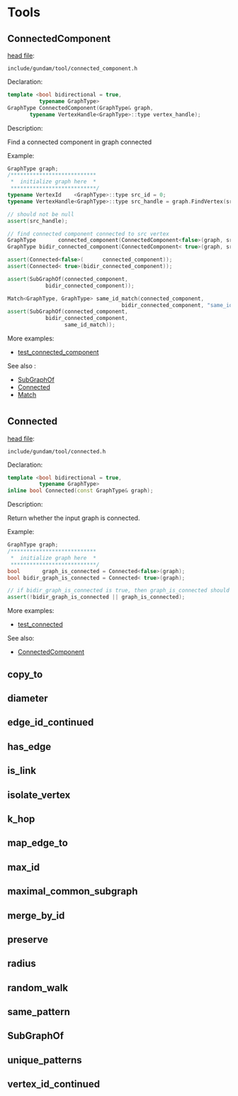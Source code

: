 # Tools

## ConnectedComponent

[head file](/include/gundam/tool/connected_component.h):

```
include/gundam/tool/connected_component.h
```

Declaration:

```c++
template <bool bidirectional = true,
          typename GraphType>
GraphType ConnectedComponent(GraphType& graph,
       typename VertexHandle<GraphType>::type vertex_handle);
```

Description:

Find a connected component in graph connected 

Example:

```c++
GraphType graph;
/***************************
 *  initialize graph here  *
 ***************************/
typename VertexId    <GraphType>::type src_id = 0;
typename VertexHandle<GraphType>::type src_handle = graph.FindVertex(src_id);

// should not be null
assert(src_handle);

// find connected component connected to src vertex
GraphType       connected_component(ConnectedComponent<false>(graph, src_handle));
GraphType bidir_connected_component(ConnectedComponent< true>(graph, src_handle));

assert(Connected<false>(      connected_component));
assert(Connected< true>(bidir_connected_component));

assert(SubGraphOf(connected_component, 
            bidir_connected_component));

Match<GraphType, GraphType> same_id_match(connected_component,
                                    bidir_connected_component, "same_id_map");
assert(SubGraphOf(connected_component, 
            bidir_connected_component,
                  same_id_match));

```

More examples:
* [test_connected_component](/test/test_connected_component.cc)

See also :
* [SubGraphOf](#SubGraphOf)
* [Connected](#Connected)
* [Match](/doc/prog_doc/match.md)

#

## Connected

[head file](/include/gundam/tool/connected.h):

```
include/gundam/tool/connected.h
```

Declaration:

```c++
template <bool bidirectional = true,
          typename GraphType>
inline bool Connected(const GraphType& graph);
```

Description:

Return whether the input graph is connected.

Example:

```c++
GraphType graph;
/***************************
 *  initialize graph here  *
 ***************************/
bool       graph_is_connected = Connected<false>(graph);
bool bidir_graph_is_connected = Connected< true>(graph);

// if bidir_graph_is_connected is true, then graph_is_connected should also be true
assert(!bidir_graph_is_connected || graph_is_connected);
```

More examples:
* [test_connected](/test/test_connected.cc)

See also:
* [ConnectedComponent](#ConnectedComponent)

## copy_to

## diameter

## edge_id_continued

## has_edge

## is_link

## isolate_vertex

## k_hop

## map_edge_to

## max_id

## maximal_common_subgraph

## merge_by_id

## preserve

## radius

## random_walk

## same_pattern

## SubGraphOf

## unique_patterns

## vertex_id_continued
